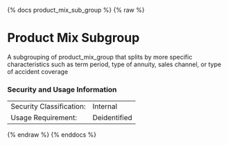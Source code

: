 {% docs product_mix_sub_group %}
{% raw %}

<a name="product_mix_sub_group"></a>
# Product Mix Subgroup

A subgrouping of product_mix_group that splits by more specific characteristics such as term period, 
type of annuity, sales channel, or type of accident coverage

### Security and Usage Information
|     |     |
| --- | --- |
| Security Classification: | Internal |
| Usage Requirement:       | Deidentified |

{% endraw %}
{% enddocs %}